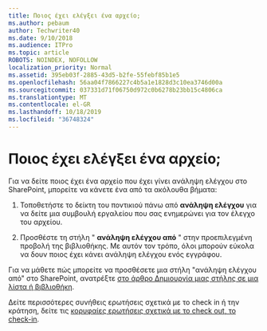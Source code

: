 ```yaml
---
title: Ποιος έχει ελέγξει ένα αρχείο;
ms.author: pebaum
author: Techwriter40
ms.date: 9/10/2018
ms.audience: ITPro
ms.topic: article
ROBOTS: NOINDEX, NOFOLLOW
localization_priority: Normal
ms.assetid: 395eb03f-2885-43d5-b2fe-55febf85b1e5
ms.openlocfilehash: 56aa04f7866227c4b5a1e1828d3c10ea3746d00a
ms.sourcegitcommit: 037331d71f06750d972c0b6278b23bb15c4806ca
ms.translationtype: MT
ms.contentlocale: el-GR
ms.lasthandoff: 10/18/2019
ms.locfileid: "36748324"
---
```

# <a name="who-has-a-file-checked-out"></a>Ποιος έχει ελέγξει ένα αρχείο;

Για να δείτε ποιος έχει ένα αρχείο που έχει γίνει ανάληψη ελέγχου στο SharePoint, μπορείτε να κάνετε ένα από τα ακόλουθα βήματα:
  
1. Τοποθετήστε το δείκτη του ποντικιού πάνω από **ανάληψη ελέγχου** για να δείτε μια συμβουλή εργαλείου που σας ενημερώνει για τον έλεγχο του αρχείου. 
    
2. Προσθέστε τη στήλη " **ανάληψη ελέγχου από** " στην προεπιλεγμένη προβολή της βιβλιοθήκης. Με αυτόν τον τρόπο, όλοι μπορούν εύκολα να δουν ποιος έχει κάνει ανάληψη ελέγχου ενός εγγράφου. 
    
Για να μάθετε πώς μπορείτε να προσθέσετε μια στήλη "ανάληψη ελέγχου από" στο SharePoint, ανατρέξτε [στο άρθρο Δημιουργία μιας στήλης σε μια λίστα ή βιβλιοθήκη](https://go.microsoft.com/fwlink/?linkid=2019591). 
  
Δείτε περισσότερες συνήθεις ερωτήσεις σχετικά με το check in ή την κράτηση, δείτε τις [κορυφαίες ερωτήσεις σχετικά με το check out, το check-in](https://go.microsoft.com/fwlink/?linkid=2018786).
  

